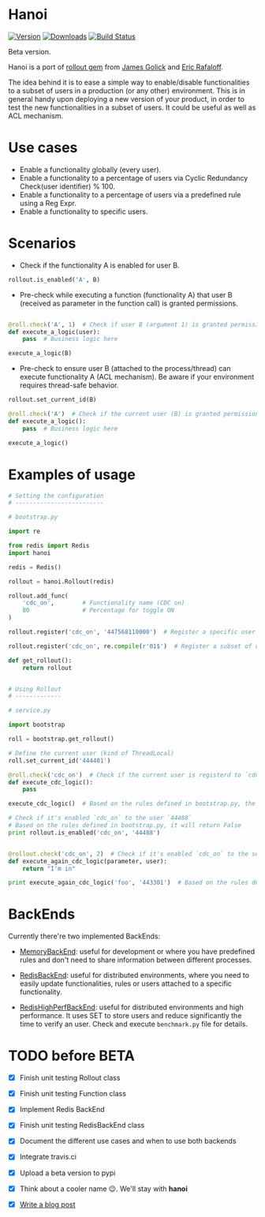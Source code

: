 
# Hanoi

[![Version](https://pypip.in/v/hanoi/badge.png)](https://crate.io/packages/hanoi)
[![Downloads](https://pypip.in/d/hanoi/badge.png)](https://crate.io/packages/hanoi)
[![Build Status](https://travis-ci.org/juandebravo/hanoi.svg?branch=master)](https://travis-ci.org/juandebravo/hanoi)

Beta version.

Hanoi is a port of [rollout gem](https://github.com/FetLife/rollout) from [James Golick](https://github.com/jamesgolick) and [Eric Rafaloff](https://github.com/EricR).

The idea behind it is to ease a simple way to enable/disable functionalities to a subset of users in a production (or any other) environment. This is in general handy upon deploying a new version of your product, in order to test the new functionalities in a subset of users. It could be useful as well as ACL mechanism.

# Use cases

* Enable a functionality globally (every user).
* Enable a functionality to a percentage of users via Cyclic Redundancy Check(user identifier) % 100.
* Enable a functionality to a percentage of users via a predefined rule using a Reg Expr.
* Enable a functionality to specific users.

# Scenarios

* Check if the functionality A is enabled for user B.

```python
rollout.is_enabled('A', B)
```

* Pre-check while executing a function (functionality A) that user B (received as parameter in the function call) is granted permissions.

```python

@roll.check('A', 1)  # Check if user B (argument 1) is granted permissions to execute A
def execute_a_logic(user):
    pass  # Business logic here

execute_a_logic(B)
```

* Pre-check to ensure user B (attached to the process/thread) can execute functionality A (ACL mechanism). Be aware if your environment requires thread-safe behavior.

```python
rollout.set_current_id(B)

@roll.check('A')  # Check if the current user (B) is granted permissions to execute A
def execute_a_logic():
    pass  # Business logic here

execute_a_logic()
```

# Examples of usage


```python
# Setting the configuration
# -------------------------

# bootstrap.py

import re

from redis import Redis
import hanoi

redis = Redis()

rollout = hanoi.Rollout(redis)

rollout.add_func(
    'cdc_on',        # Functionality name (CDC on)
    80               # Percentage for toggle ON
)

rollout.register('cdc_on', '447568110000')  # Register a specific user

rollout.register('cdc_on', re.compile(r'01$')  # Register a subset of users

def get_rollout():
    return rollout


# Using Rollout
# -------------

# service.py

import bootstrap

roll = bootstrap.get_rollout()

# Define the current user (kind of ThreadLocal)
roll.set_current_id('444401')

@roll.check('cdc_on')  # Check if the current user is registerd to `cdc_on`
def execute_cdc_logic():
    pass

execute_cdc_logic()  # Based on the rules defined in bootstrap.py, the decorator will allow the function execution, as zlib.crc32('444401') % 100 = 89, and the predefined percentage is 80

# Check if it's enabled `cdc_on` to the user `44488`
# Based on the rules defined in bootstrap.py, it will return False
print rollout.is_enabled('cdc_on', '44488')


@rollout.check('cdc_on', 2)  # Check if it's enabled `cdc_on` to the second parameter
def execute_again_cdc_logic(parameter, user):
    return "I'm in"

print execute_again_cdc_logic('foo', '443301')  # Based on the rules defined in bootstrap.py, the decorator will allow the function execution, as 443301 matches the reg expr.

```

# BackEnds

Currently there're two implemented BackEnds:

- [MemoryBackEnd](https://github.com/juandebravo/hanoi/blob/master/hanoi/backend.py#L65): useful for development or where you have predefined rules and don't need to share information between different processes.

- [RedisBackEnd](https://github.com/juandebravo/hanoi/blob/master/hanoi/backend.py#L125): useful for distributed environments, where you need to easily update functionalities, rules or users attached to a specific functionality.

- [RedisHighPerfBackEnd](https://github.com/juandebravo/hanoi/blob/master/hanoi/backend.py#L264): useful for distributed environments and high performance. It uses SET to store users and reduce significantly the time to verify an user. Check and execute `benchmark.py` file for details.

# TODO before BETA

- [X] Finish unit testing Rollout class
- [X] Finish unit testing Function class
- [X] Implement Redis BackEnd
- [X] Finish unit testing RedisBackEnd class
- [X] Document the different use cases and when to use both backends
- [X] Integrate travis.ci
- [X] Upload a beta version to pypi
- [X] Think about a cooler name :wink:. We'll stay with **hanoi**
- [X] [Write a blog post](http://www.juandebravo.com/2015/02/15/toggle-func-in-python/)

